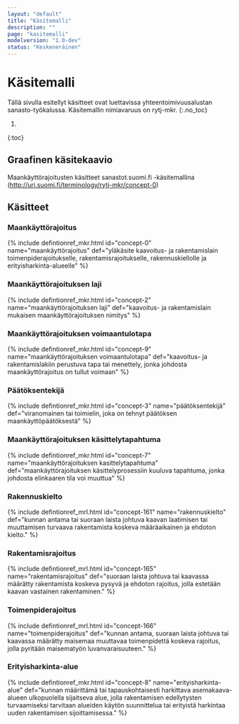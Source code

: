 ```yaml
---
layout: "default"
title: "Käsitemalli"
description: ""
page: "kasitemalli"
modelversion: "1.0-dev"
status: "Keskeneräinen"
---
```

# Käsitemalli
Tällä sivulla esitellyt käsitteet ovat luettavissa yhteentoimivuusalustan sanasto-työkalussa. Käsitemallin nimiavaruus on rytj-mkr. 
{:.no_toc}

1. 
{:toc}
## Graafinen käsitekaavio

Maankäyttörajoitusten käsitteet sanastot.suomi.fi -käsitemallina (http://uri.suomi.fi/terminology/rytj-mkr/concept-0)

<!--
## Graafinen käsitekaavio


![Maankäyttörajoitus graafisena käsitekaaviona](kasitemalli.png "Graafinen käsitekaavio maankäyttörajoituksesta (Neo4j)")

(Lataa [käsitekaavio määritelmien kanssa](kasitekaavio_selitteet.png))
-->

## Käsitteet

### Maankäyttörajoitus
{% include defintionref_mkr.html id="concept-0" name="maankäyttörajoitus" def="yläkäsite kaavoitus- ja rakentamislain toimenpiderajoitukselle, rakentamisrajoitukselle, rakennuskiellolle ja erityisharkinta-alueelle" %}

### Maankäyttörajoituksen laji
{% include defintionref_mkr.html id="concept-2" name="maankäyttörajoituksen laji" def="kaavoitus- ja rakentamislain mukaisen maankäyttörajoituksen nimitys" %}

### Maankäyttörajoituksen voimaantulotapa
{% include defintionref_mkr.html id="concept-9" name="maankäyttörajoituksen voimaantulotapa" def="kaavoitus- ja rakentamislakiin perustuva tapa tai menettely, jonka johdosta maankäyttörajoitus on tullut voimaan" %}

### Päätöksentekijä
{% include defintionref_mkr.html id="concept-3" name="päätöksentekijä" def="viranomainen tai toimielin, joka on tehnyt päätöksen maankäyttöpäätöksestä" %}

### Maankäyttörajoituksen käsittelytapahtuma
{% include defintionref_mkr.html id="concept-7" name="maankäyttörajoituksen kasittelytapahtuma" def="maankäyttörajoituksen käsittelyprosessiin kuuluva tapahtuma, jonka johdosta elinkaaren tila voi muuttua" %}

### Rakennuskielto
{% include defintionref_mrl.html id="concept-161" name="rakennuskielto" def="kunnan antama tai suoraan laista johtuva kaavan laatimisen tai muuttamisen turvaava rakentamista koskeva määräaikainen ja ehdoton kielto." %}

### Rakentamisrajoitus
{% include defintionref_mrl.html id="concept-165" name="rakentamisrajoitus" def="suoraan laista johtuva tai kaavassa määrätty rakentamista koskeva pysyvä ja ehdoton rajoitus, jolla estetään kaavan vastainen rakentaminen." %}

### Toimenpiderajoitus
{% include defintionref_mrl.html id="concept-166" name="toimenpiderajoitus" def="kunnan antama, suoraan laista johtuva tai kaavassa määrätty maisemaa muuttavaa toimenpidettä koskeva rajoitus, jolla pyritään maisematyön luvanvaraisuuteen." %}

### Erityisharkinta-alue
{% include defintionref_mkr.html id="concept-8" name="erityisharkinta-alue" def="kunnan määrittämä tai tapauskohtaisesti harkittava asemakaava-alueen ulkopuolella sijaitseva alue, jolla rakentamisen edellytysten turvaamiseksi tarvitaan alueiden käytön suunnittelua tai erityistä harkintaa uuden rakentamisen sijoittamisessa." %}

<!-- Tässä esimerkki määrittelystä
{% include defintionref_mkr.html id="concept-0" name="maankäyttörajoitus" def="kaavoitus- ja rakennuslain mukainen rajoitus maankäytön suunnitelmien toteuttamisen turvaamiseksi." %}
-->
